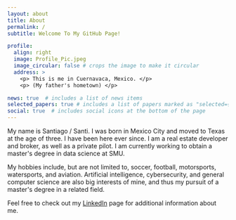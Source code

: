 ```yaml
---
layout: about
title: About
permalink: /
subtitle: Welcome To My GitHub Page!

profile:
  align: right
  image: Profile_Pic.jpeg
  image_circular: false # crops the image to make it circular
  address: >
    <p> This is me in Cuernavaca, Mexico. </p>
    <p> (My father's hometown) </p>

news: true  # includes a list of news items
selected_papers: true # includes a list of papers marked as "selected={true}"
social: true  # includes social icons at the bottom of the page
---
```


My name is Santiago / Santi. I was born in Mexico City and moved to Texas at the age of three. I have been here ever since. I am a real estate developer and broker, as well as a private pilot. I am currently working to obtain a master's degree in data science at SMU.

My hobbies include, but are not limited to, soccer, football, motorsports, watersports, and aviation. Artificial intelligence, cybersecurity, and general computer science are also big interests of mine, and thus my pursuit of a master's degree in a related field.

Feel free to check out my [LinkedIn](https://www.linkedin.com/in/santiagogutierrezpumarejo/) page for additional information about me.